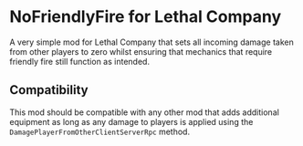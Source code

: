 ﻿# NoFriendlyFire for Lethal Company

A very simple mod for Lethal Company that sets all incoming damage taken from other players to zero whilst ensuring that mechanics that require friendly fire still function as intended.

## Compatibility

This mod should be compatible with any other mod that adds additional equipment as long as any damage to players is applied using the `DamagePlayerFromOtherClientServerRpc` method.

